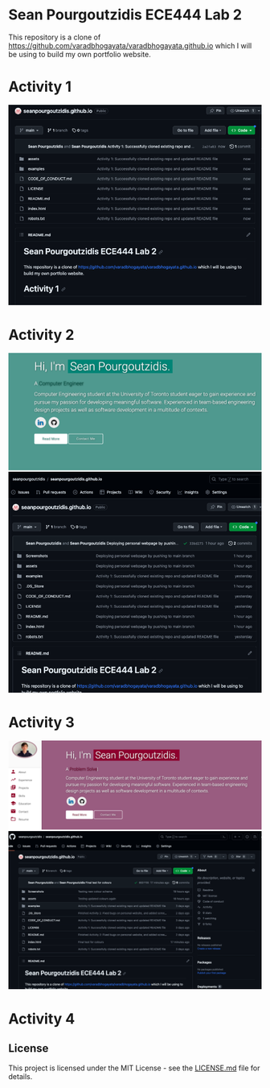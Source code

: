 # Sean Pourgoutzidis ECE444 Lab 2

This repository is a clone of https://github.com/varadbhogayata/varadbhogayata.github.io which I will be using to build my own portfolio website.

# Activity 1

![Screenshot](Screenshots/Activity1.png)

# Activity 2

![Screenshot](Screenshots/Activity2Homepage.png)
![Screenshot](Screenshots/Activity2Repo.png)

# Activity 3

![Screenshot](Screenshots/Activity3Homepage.png)
![Screenshot](Screenshots/Activity3Repo.png)

# Activity 4

## License
This project is licensed under the MIT License - see the [LICENSE.md](./LICENSE) file for details.
